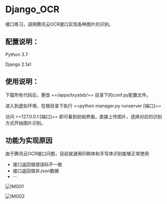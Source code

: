 # Django_OCR
接口练习，调用腾讯云OCR接口实现各种图片的识别。

## 配置说明：
Python 3.7

Django 2.1a1

## 使用说明：
下载所有代码后，更改 ==/apps/txystsb/== 目录下的conf.py配置文件。

进入到虚拟环境，在根目录下执行 ==python manager.py runserver [端口]==

访问 ==127.0.0.1:[端口]== 即可看到初始界面，直接上传图片，选择对应的识别方式开始图片识别。

## 功能为实现原因
由于腾讯云OCR接口问题，目前就通用印刷体和手写体识别能够正常使用
* 接口返回值错误码不一致
* 接口返回值非Json数据
* ···

![IMG01](https://i.loli.net/2018/09/12/5b98812fbbad5.png)

![IMG02](https://i.loli.net/2018/09/12/5b98812fc610f.png)